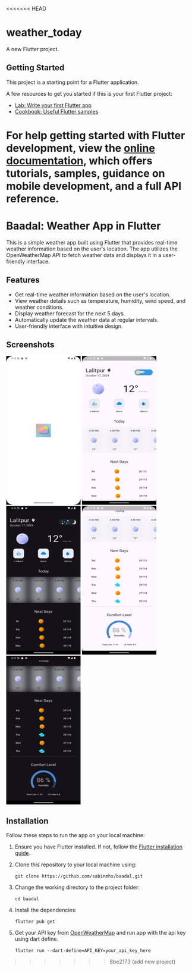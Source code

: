 <<<<<<< HEAD
# weather_today

A new Flutter project.

## Getting Started

This project is a starting point for a Flutter application.

A few resources to get you started if this is your first Flutter project:

- [Lab: Write your first Flutter app](https://docs.flutter.dev/get-started/codelab)
- [Cookbook: Useful Flutter samples](https://docs.flutter.dev/cookbook)

For help getting started with Flutter development, view the
[online documentation](https://docs.flutter.dev/), which offers tutorials,
samples, guidance on mobile development, and a full API reference.
=======
# Baadal: Weather App in Flutter

This is a simple weather app built using Flutter that provides real-time weather information based on the user's location. The app utilizes the OpenWeatherMap API to fetch weather data and displays it in a user-friendly interface.

## Features

- Get real-time weather information based on the user's location.
- View weather details such as temperature, humidity, wind speed, and weather conditions.
- Display weather forecast for the next 5 days.
- Automatically update the weather data at regular intervals.
- User-friendly interface with intuitive design.

## Screenshots
<p float="left">
    <img alt="Splash Screen" src="https://raw.githubusercontent.com/sabinmhx/baadal/master/screenshots/baadal_splash_screen.png" width="200" height="400"/>
    <img alt="Home Screen 1 Light" src="https://raw.githubusercontent.com/sabinmhx/baadal/master/screenshots/baadal_home_screen1_light.png" width="200" height="400"/>
    <img alt="Home Screen 1 Dark" src="https://raw.githubusercontent.com/sabinmhx/baadal/master/screenshots/baadal_home_screen1_dark.png" width="200" height="400"/>
    <img alt="Home Screen 2 Light" src="https://raw.githubusercontent.com/sabinmhx/baadal/master/screenshots/baadal_home_screen2_light.png" width="200" height="400"/>
    <img alt="Home Screen 2 Dark" src="https://raw.githubusercontent.com/sabinmhx/baadal/master/screenshots/baadal_home_screen2_dark.png" width="200" height="400"/>
</p>

## Installation

Follow these steps to run the app on your local machine:

1. Ensure you have Flutter installed. If not, follow the [Flutter installation guide](https://flutter.dev/docs/get-started/install).

2. Clone this repository to your local machine using:
    ```
    git clone https://github.com/sabinmhx/baadal.git
    ```

3. Change the working directory to the project folder:
    ```
    cd baadal
    ``` 
4. Install the dependencies:
    ```
    flutter pub get
    ```

5. Get your API key from [OpenWeatherMap](https://openweathermap.org/appid) and run app with the api key using dart define.
    ```
    flutter run --dart-define=API_KEY=your_api_key_here
    ```
>>>>>>> 8be2173 (add new project)
